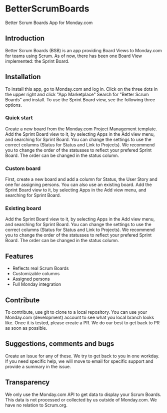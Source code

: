 # BetterScrumBoards
Better Scrum Boards App for Monday.com

## Introduction
Better Scrum Boards (BSB) is an app providing Board Views to Monday.com for teams using Scrum.
As of now, there has been one Board View implemented: the Sprint Board.

## Installation
To install this app, go to Monday.com and log in.
Click on the three dots in the upper right and click "App Marketplace"
Search for "Better Scrum Boards" and install.
To use the Sprint Board view, see the following three options.

### Quick start
Create a new board from the Monday.com Project Management template.
Add the Sprint Board view to it, by selecting Apps in the Add view menu, and searching for Sprint Board.
You can change the settings to use the correct columns (Status for Status and Link to Projects).
We recommend you to change the order of the statusses to reflect your prefered Sprint Board.
The order can be changed in the status column.

### Custom board
First, create a new board and add a column for Status, the User Story and one for assigning persons.
You can also use an existing board.
Add the Sprint Board view to it, by selecting Apps in the Add view menu, and searching for Sprint Board.

### Existing board
Add the Sprint Board view to it, by selecting Apps in the Add view menu, and searching for Sprint Board.
You can change the settings to use the correct columns (Status for Status and Link to Projects).
We recommend you to change the order of the statusses to reflect your prefered Sprint Board.
The order can be changed in the status column.

## Features
- Reflects real Scrum Boards
- Customizable columns
- Assigned persons
- Full Monday integration

## Contribute
To contribute, use git to clone to a local repository. You can use your Monday.com (development) account to see what you local branch looks like.
Once it is tested, please create a PR.
We do our best to get back to PR as soon as possible.

## Suggestions, comments and bugs
Create an issue for any of these. We try to get back to you in one workday.
If you need specific help, we will move to email for specific support and provide a summary in the issue.

## Transparency
We only use the Monday.com API to get data to display your Scrum Boards.
This data is not processed or collected by us outside of Monday.com.
We have no relation to Scrum.org.
